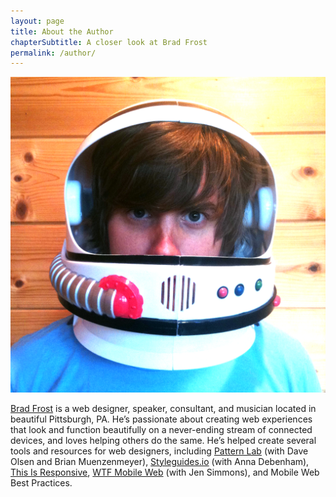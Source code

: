 ```yaml
---
layout: page
title: About the Author
chapterSubtitle: A closer look at Brad Frost
permalink: /author/
---
```


![Brad Frost](/images/brad_frost_ffly.png)

[Brad Frost](http://bradfrost.com) is a web designer, speaker, consultant, and musician located in beautiful Pittsburgh, PA. He’s passionate about creating web experiences that look and function beautifully on a never-ending stream of connected devices, and loves helping others do the same. He’s helped create several tools and resources for web designers, including [Pattern Lab](http://patternlab.io/) (with Dave Olsen and Brian Muenzenmeyer), [Styleguides.io](http://styleguides.io/) (with Anna Debenham), [This Is Responsive](https://bradfrost.github.io/this-is-responsive/), [WTF Mobile Web](http://wtfmobileweb.com/) (with Jen Simmons), and Mobile Web Best Practices.
